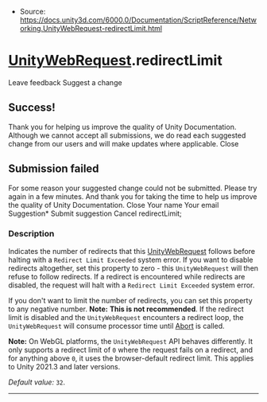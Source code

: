 * Source: https://docs.unity3d.com/6000.0/Documentation/ScriptReference/Networking.UnityWebRequest-redirectLimit.html

#  [UnityWebRequest](https://docs.unity3d.com/6000.0/Documentation/ScriptReference/Networking.UnityWebRequest.html).redirectLimit
Leave feedback
Suggest a change
## Success!
Thank you for helping us improve the quality of Unity Documentation. Although we cannot accept all submissions, we do read each suggested change from our users and will make updates where applicable.
Close
## Submission failed
For some reason your suggested change could not be submitted. Please <a>try again</a> in a few minutes. And thank you for taking the time to help us improve the quality of Unity Documentation.
Close
Your name Your email Suggestion* Submit suggestion
Cancel
redirectLimit; 
### Description
Indicates the number of redirects that this [UnityWebRequest](https://docs.unity3d.com/6000.0/Documentation/ScriptReference/Networking.UnityWebRequest.html) follows before halting with a `Redirect Limit Exceeded` system error.
If you want to disable redirects altogether, set this property to zero - this `UnityWebRequest` will then refuse to follow redirects. If a redirect is encountered while redirects are disabled, the request will halt with a `Redirect Limit Exceeded` system error.  
  
If you don't want to limit the number of redirects, you can set this property to any negative number. **Note:** **This is not recommended**. If the redirect limit is disabled and the `UnityWebRequest` encounters a redirect loop, the `UnityWebRequest` will consume processor time until [Abort](https://docs.unity3d.com/6000.0/Documentation/ScriptReference/Networking.UnityWebRequest.Abort.html) is called.  
  
**Note:** On WebGL platforms, the `UnityWebRequest` API behaves differently. It only supports a redirect limit of `0` where the request fails on a redirect, and for anything above `0`, it uses the browser-default redirect limit. This applies to Unity 2021.3 and later versions.  
  
  
  
_Default value:_ `32`.
* * *
